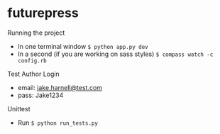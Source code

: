 futurepress
===========

Running the project

* In one terminal window ```$ python app.py dev```
* In a second (if you are working on sass styles) ```$ compass watch -c config.rb```

Test Author Login

* email: jake.harnell@test.com
* pass: Jake1234

Unittest

* Run ```$ python run_tests.py```
